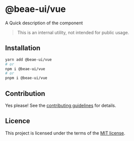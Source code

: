 # @beae-ui/vue

A Quick description of the component

> This is an internal utility, not intended for public usage.

## Installation

```sh
yarn add @beae-ui/vue
# or
npm i @beae-ui/vue
# or
pnpm i @beae-ui/vue
```

## Contribution

Yes please! See the
[contributing guidelines](https://github.com/beae-labs/beae-ui/blob/main/CONTRIBUTING.md)
for details.

## Licence

This project is licensed under the terms of the
[MIT license](https://github.com/beae-labs/beae-ui/blob/main/LICENSE).
